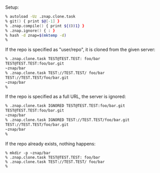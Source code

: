 Setup:
```zsh
% autoload -Uz .znap.clone.task
% git() { print $@[-1] }
% .znap.compile() { print ${(D)1} }
% .znap.ignore() { : }
% hash -d znap=$(mktemp -d)
%
```

If the repo is specified as "user/repo", it is cloned from the given server:
```zsh
% .znap.clone.task TEST@TEST.TEST: foo/bar
TEST@TEST.TEST:foo/bar.git
~znap/bar
% .znap.clone.task TEST://TEST.TEST/ foo/bar
TEST://TEST.TEST/foo/bar.git
~znap/bar
%
```

If the repo is specified as a full URL, the server is ignored:
```zsh
% .znap.clone.task IGNORED TEST@TEST.TEST:foo/bar.git
TEST@TEST.TEST:foo/bar.git
~znap/bar
% .znap.clone.task IGNORED TEST://TEST.TEST/foo/bar.git
TEST://TEST.TEST/foo/bar.git
~znap/bar
%
```

If the repo already exists, nothing happens:
```
% mkdir -p ~znap/bar
% .znap.clone.task TEST@TEST.TEST: foo/bar
% .znap.clone.task TEST://TEST.TEST/ foo/bar
%
```
